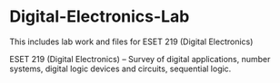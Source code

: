 # Digital-Electronics-Lab
This includes lab work and files for ESET 219 (Digital Electronics)

ESET 219 (Digital Electronics) – Survey of digital applications, number systems, digital logic devices and circuits, sequential logic.
